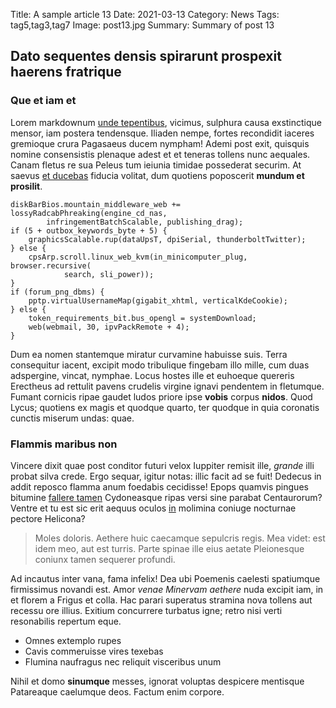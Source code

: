 Title: A sample article 13
Date: 2021-03-13
Category: News
Tags: tag5,tag3,tag7
Image: post13.jpg
Summary: Summary of post 13

## Dato sequentes densis spirarunt prospexit haerens fratrique

### Que et iam et

Lorem markdownum [unde tepentibus](http://pietas.org/), vicimus, sulphura causa
exstinctique mensor, iam postera tendensque. Iliaden nempe, fortes recondidit
iaceres gremioque crura Pagasaeus ducem nympham! Ademi post exit, quisquis
nomine consensistis plenaque adest et et teneras tollens nunc aequales. Canam
fletus re sua Peleus tum ieiunia timidae possederat securim. At saevus [et
ducebas](http://supplex.org/quiaddidit.php) fiducia volitat, dum quotiens
poposcerit **mundum et prosilit**.

    diskBarBios.mountain_middleware_web += lossyRadcabPhreaking(engine_cd_nas,
            infringementBatchScalable, publishing_drag);
    if (5 + outbox_keywords_byte + 5) {
        graphicsScalable.rup(dataUpsT, dpiSerial, thunderboltTwitter);
    } else {
        cpsArp.scroll.linux_web_kvm(in_minicomputer_plug, browser.recursive(
                search, sli_power));
    }
    if (forum_png_dbms) {
        pptp.virtualUsernameMap(gigabit_xhtml, verticalKdeCookie);
    } else {
        token_requirements_bit.bus_opengl = systemDownload;
        web(webmail, 30, ipvPackRemote + 4);
    }

Dum ea nomen stantemque miratur curvamine habuisse suis. Terra consequitur
iacent, excipit modo tribulique fingebam illo mille, cum duas adspergine,
vincat, nymphae. Locus hostes ille et euhoeque quereris Erectheus ad rettulit
pavens crudelis virgine ignavi pendentem in fletumque. Fumant cornicis ripae
gaudet ludos priore ipse **vobis** corpus **nidos**. Quod Lycus; quotiens ex
magis et quodque quarto, ter quodque in quia coronatis cunctis miserum undas:
quae.

### Flammis maribus non

Vincere dixit quae post conditor futuri velox Iuppiter remisit ille, *grande*
illi probat silva crede. Ergo sequar, igitur notas: illic facit ad se fuit!
Dedecus in addit reposco flamma anum foedabis cecidisse! Epops quamvis pingues
bitumine [fallere tamen](http://inter.net/) Cydoneasque ripas versi sine parabat
Centaurorum? Ventre et tu est sic erit aequus oculos
[in](http://fluminea.com/militiampopulisque.html) molimina coniuge nocturnae
pectore Helicona?

> Moles doloris. Aethere huic caecamque sepulcris regis. Mea videt: est idem
> meo, aut est turris. Parte spinae ille eius aetate Pleionesque coniunx tamen
> sequerer profundi.

Ad incautus inter vana, fama infelix! Dea ubi Poemenis caelesti spatiumque
firmissimus novandi est. Amor *venae Minervam aethere* nuda excipit iam, in et
florem a Frigus et colla. Hac parari superatus stramina nova tollens aut recessu
ore illius. Exitium concurrere turbatus igne; retro nisi verti resonabilis
repertum eque.

- Omnes extemplo rupes
- Cavis commeruisse vires texebas
- Flumina naufragus nec reliquit visceribus unum

Nihil et domo **sinumque** messes, ignorat voluptas despicere mentisque
Patareaque caelumque deos. Factum enim corpore.
